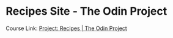 # Recipes Site - The Odin Project
Course Link: [Project: Recipes | The Odin Project](https://www.theodinproject.com/lessons/foundations-recipes)